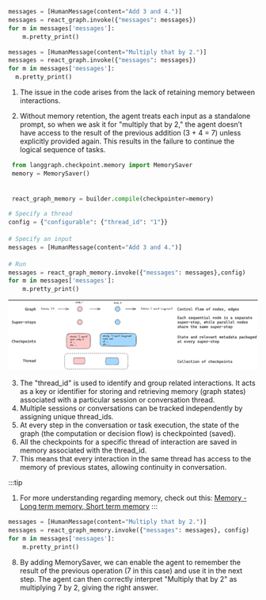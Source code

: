   ```python
  messages = [HumanMessage(content="Add 3 and 4.")]
  messages = react_graph.invoke({"messages": messages})
  for m in messages['messages']:
      m.pretty_print()
  ```

  ```python
  messages = [HumanMessage(content="Multiply that by 2.")]
  messages = react_graph.invoke({"messages": messages})
  for m in messages['messages']:
    m.pretty_print()
  ```

1. The issue in the code arises from the lack of retaining memory between interactions.

2. Without memory retention, the agent treats each input as a standalone prompt, so when we ask it for "multiply that by 2," the agent doesn’t have access to the result of the previous addition (3 + 4 = 7) unless explicitly provided again.
This results in the failure to continue the logical sequence of tasks.

 ```python
  from langgraph.checkpoint.memory import MemorySaver
  memory = MemorySaver()


  react_graph_memory = builder.compile(checkpointer=memory)
  ```

  ```python
  # Specify a thread
  config = {"configurable": {"thread_id": "1"}}

  # Specify an input
  messages = [HumanMessage(content="Add 3 and 4.")]

  # Run
  messages = react_graph_memory.invoke({"messages": messages},config)
  for m in messages['messages']:
      m.pretty_print()
  ```

![memory](../images/memory.png)


3. The "thread_id" is used to identify and group related interactions.
It acts as a key or identifier for storing and retrieving memory (graph states) associated with a particular session or conversation thread.
4. Multiple sessions or conversations can be tracked independently by assigning unique thread_ids.
5. At every step in the conversation or task execution, the state of the graph (the computation or decision flow) is checkpointed (saved).
6. All the checkpoints for a specific thread of interaction are saved in memory associated with the thread_id.
7. This means that every interaction in the same thread has access to the memory of previous states, allowing continuity in conversation.

:::tip
1. For more understanding regarding memory, check out this:  [Memory - Long term memory, Short term memory](https://langchain-ai.github.io/langgraph/concepts/memory/)
:::

  ```python
  messages = [HumanMessage(content="Multiply that by 2.")]
  messages = react_graph_memory.invoke({"messages": messages}, config)
  for m in messages['messages']:
      m.pretty_print()
  ```

8. By adding MemorySaver, we can enable the agent to remember the result of the previous operation (7 in this case) and
use it in the next step. The agent can then correctly interpret "Multiply that by 2" as multiplying 7 by 2, giving the right answer.